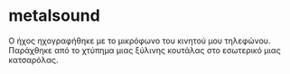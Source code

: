 # metalsound
Ο ήχος ηχογραφήθηκε με το μικρόφωνο του κινητού μου τηλεφώνου.
Παράχθηκε από το χτύπημα μιας ξύλινης κουτάλας στο εσωτερικό μιας κατσαρόλας. 
